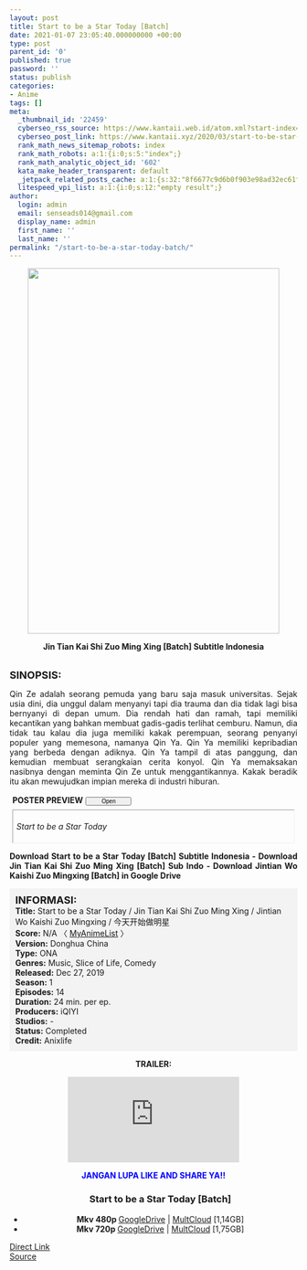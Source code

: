```yaml
---
layout: post
title: Start to be a Star Today [Batch]
date: 2021-01-07 23:05:40.000000000 +00:00
type: post
parent_id: '0'
published: true
password: ''
status: publish
categories:
- Anime
tags: []
meta:
  _thumbnail_id: '22459'
  cyberseo_rss_source: https://www.kantaii.web.id/atom.xml?start-index=1&max-results=150
  cyberseo_post_link: https://www.kantaii.xyz/2020/03/start-to-be-star-today-batch.html
  rank_math_news_sitemap_robots: index
  rank_math_robots: a:1:{i:0;s:5:"index";}
  rank_math_analytic_object_id: '602'
  kata_make_header_transparent: default
  _jetpack_related_posts_cache: a:1:{s:32:"8f6677c9d6b0f903e98ad32ec61f8deb";a:2:{s:7:"expires";i:1663166546;s:7:"payload";a:0:{}}}
  litespeed_vpi_list: a:1:{i:0;s:12:"empty result";}
author:
  login: admin
  email: senseads014@gmail.com
  display_name: admin
  first_name: ''
  last_name: ''
permalink: "/start-to-be-a-star-today-batch/"
---
```

<div class="separator" style="clear: both; text-align: center;"><a href="https://1.bp.blogspot.com/-0v3VrpaKr_o/Xn_ZRqv2x2I/AAAAAAAACbM/7t7D_m3p_g0qg2V1TwGP2VMVM53bDzpaQCLcBGAsYHQ/s1600/Start%2Bto%2Bbe%2Ba%2BStar%2BToday%2Ba.jpg" style="margin-left: 1em; margin-right: 1em;"><img border="0" data-original-height="960" data-original-width="662" height="640" src="{{ site.baseurl }}/assets/2021/01/Start%2Bto%2Bbe%2Ba%2BStar%2BToday%2Ba.jpg" width="440" /></a></div>
<p>
<div style="text-align: center;"><b>Jin Tian Kai Shi Zuo Ming Xing [Batch] Subtitle Indonesia</b><br /><b><br /></b></div>
<p><b><span style="font-size: large;">SINOPSIS:</span></b>
<div style="text-align: justify;">Qin Ze adalah seorang pemuda yang baru saja masuk universitas. Sejak usia dini, dia unggul dalam menyanyi tapi dia trauma dan dia tidak lagi bisa bernyanyi di depan umum. Dia rendah hati dan ramah, tapi memiliki kecantikan yang bahkan membuat gadis-gadis terlihat cemburu. Namun, dia tidak tau kalau dia juga memiliki kakak perempuan, seorang penyanyi populer yang memesona, namanya Qin Ya. Qin Ya memiliki kepribadian yang berbeda dengan adiknya. Qin Ya tampil di atas panggung, dan kemudian membuat serangkaian cerita konyol. Qin Ya memaksakan nasibnya dengan meminta Qin Ze untuk menggantikannya. Kakak beradik itu akan mewujudkan impian mereka di industri hiburan.</p>
<p><a name="more"></a>
<div>
<div style="margin: 5px;">
<div class="smallfont" style="margin-bottom: 2px;"><span style="font-weight: bold;">POSTER PREVIEW</span><input onclick="if (this.parentNode.parentNode.getElementsByTagName('div')[1].getElementsByTagName('div')[0].style.display != '') { this.parentNode.parentNode.getElementsByTagName('div')[1].getElementsByTagName('div')[0].style.display = ''; this.innerText = ''; this.value = ' Close..'; } else { this.parentNode.parentNode.getElementsByTagName('div')[1].getElementsByTagName('div')[0].style.display = 'none'; this.innerText = ''; this.value = ' Clik Here'; }" style="font-size: 10px; margin: 5px; padding: 0px; width: 80px;" type="button" value="Open" /></div>
<div class="alt2" style="border: 1px inset; margin: 0px; padding: 6px;">
<div style="display: none;">
<div class="separator" style="clear: both; text-align: center;"><a href="https://1.bp.blogspot.com/-C1VOKfmvgYM/Xn_ZhtzemYI/AAAAAAAACbU/CiwRgphSYmIL5LXGVdOgkrGK_uteke58wCLcBGAsYHQ/s1600/Start%2Bto%2Bbe%2Ba%2BStar%2BToday%2Bb.jpg" style="margin-left: 1em; margin-right: 1em;"><img border="0" data-original-height="666" data-original-width="500" height="640" src="{{ site.baseurl }}/assets/2021/01/Start%2Bto%2Bbe%2Ba%2BStar%2BToday%2Bb.jpg" width="478" /></a></div>
<p>
<div class="separator" style="clear: both; text-align: center;"><a href="https://1.bp.blogspot.com/-6anx84NwnBY/Xn_ZiCf7Z6I/AAAAAAAACbc/9Wm4fbL1IjQiZR7QjnPo5Fi_XoRx8XT4QCLcBGAsYHQ/s1600/Start%2Bto%2Bbe%2Ba%2BStar%2BToday%2Bc.jpg" style="margin-left: 1em; margin-right: 1em;"><img border="0" data-original-height="1600" data-original-width="900" height="640" src="{{ site.baseurl }}/assets/2021/01/Start%2Bto%2Bbe%2Ba%2BStar%2BToday%2Bc.jpg" width="360" /></a></div>
<p>
<div class="separator" style="clear: both; text-align: center;"><a href="https://1.bp.blogspot.com/-IMEt-LJLQDU/Xn_Zh10-FQI/AAAAAAAACbY/VgGxgFyfaagh8nN7h-EB5mvg49NOIiNkwCLcBGAsYHQ/s1600/Start%2Bto%2Bbe%2Ba%2BStar%2BToday%2Bd.jpg" style="margin-left: 1em; margin-right: 1em;"><img border="0" data-original-height="1274" data-original-width="690" height="640" src="{{ site.baseurl }}/assets/2021/01/Start%2Bto%2Bbe%2Ba%2BStar%2BToday%2Bd.jpg" width="346" /></a></div>
</div>
<p><em>Start to be a Star Today</em></div>
</div>
</div>
<p><b>Download Start to be a Star Today [Batch] Subtitle Indonesia - Download Jin Tian Kai Shi Zuo Ming Xing [Batch] Sub Indo - Download Jintian Wo Kaishi Zuo Mingxing [Batch] in Google Drive</b></div>
<p>
<div style="background-color: #f3f3f3; padding: 10px; text-align: left;"><b><span style="font-size: large;">INFORMASI:</span></b><br /><b>Title:</b> Start to be a Star Today / Jin Tian Kai Shi Zuo Ming Xing / Jintian Wo Kaishi Zuo Mingxing / 今天开始做明星<br /><b>Score:</b> N/A 〈 <a href="https://myanimelist.net/anime/40969/Jin_Tian_Kai_Shi_Zuo_Ming_Xing?q=Jin%20Tian%20Kai%20Shi%20Zuo%20Ming%20Xing" target="_blank" rel="noopener">MyAnimeList</a> 〉<br /><b>Version:</b> Donghua China<br /><b>Type:</b> ONA<br /><b>Genres:</b> Music, Slice of Life, Comedy<br /><b>Released:</b> Dec 27, 2019<br /><b>Season:</b> 1<br /><b>Episodes:</b> 14<br /><b>Duration:</b> 24 min. per ep.<br /><b>Producers:</b> iQIYI<br /><b>Studios:</b> -<br /><b>Status:</b> Completed<br /><b>Credit:</b> Anixlife</div>
<p>
<div style="text-align: center;"><b>TRAILER:</b></div>
<p>
<div style="text-align: center;">
<div class="videoyoutube">
<div class="video-responsive"><iframe allowfullscreen="1" class="embedded-video-large" frameborder="0" src="https://www.youtube.com/embed/wU45MaZI0zA?rel=0"></iframe></div>
</div>
<p>
<div style="text-align: center;"><b><span style="color: blue;">JANGAN LUPA LIKE AND SHARE YA!!</span></b></div>
<div class="dl">
<ul />
<h3 style="text-align: center;">Start to be a Star Today [Batch]</h3>
<li style="text-align: center;"><b>Mkv 480p </b><a href="http://semawur.com/Pn7Jy" target="_blank" rel="noopener">GoogleDrive</a> | <a href="http://semawur.com/CLbf" target="_blank" rel="noopener">MultCloud</a> [1,14GB]</li>
<li style="text-align: center;"><b>Mkv 720p </b><a href="http://semawur.com/wJmpTwgjDg2" target="_blank" rel="noopener">GoogleDrive</a> | <a href="http://semawur.com/9RrM5WDjKEb" target="_blank" rel="noopener">MultCloud</a> [1,75GB]</li>
</div>
</div>
<link rel="stylesheet" href="https://cdnjs.cloudflare.com/ajax/libs/font-awesome/4.7.0/css/font-awesome.min.css" />
<div class="divbtn"> <a href="https://handymansurrender.com/fihup8buzv?key=94550f7ce39444073321dde3b8782f97" class="btn"><i class="fa fa-download"></i> Direct Link</a> <br /><a href="https://www.kantaii.xyz/2020/03/start-to-be-star-today-batch.html">Source</a> </div>
